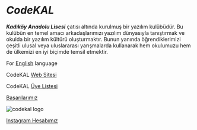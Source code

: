 # _CodeKAL_
**_Kadıköy Anadolu Lisesi_** çatısı altında kurulmuş bir yazılım kulübüdür. Bu kulübün en temel amacı arkadaşlarımızı yazılım dünyasıyla tanıştırmak ve okulda bir yazılım kültürü oluşturmaktır. Bunun yanında öğrendiklerimizi çeşitli ulusal veya uluslararası yarışmalarda kullanarak hem okulumuzu hem de ülkemizi en iyi biçimde temsil etmektir.

For [English](https://github.com/CodeKal/About-CodeKAL/blob/master/README_en.md) language

CodeKAL [Web Sitesi](https://codekal.wordpress.com/)

CodeKAL [Üye Listesi](https://github.com/CodeKal/About-CodeKAL/blob/master/Participant_list.md)

[Başarılarımız](https://github.com/CodeKal/About-CodeKAL/blob/master/basarilarimiz.md)

![codekal logo](https://user-images.githubusercontent.com/32792486/31626365-18bed8b6-b2b2-11e7-8a31-f45cc776efb3.png)

[Instagram Hesabımız](https://www.instagram.com/codekal)




